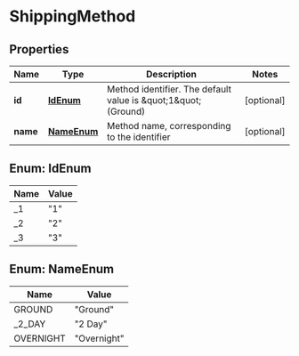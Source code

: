 
# ShippingMethod

## Properties
Name | Type | Description | Notes
------------ | ------------- | ------------- | -------------
**id** | [**IdEnum**](#IdEnum) | Method identifier. The default value is \&quot;1\&quot; (Ground) |  [optional]
**name** | [**NameEnum**](#NameEnum) | Method name, corresponding to the identifier |  [optional]


<a name="IdEnum"></a>
## Enum: IdEnum
Name | Value
---- | -----
_1 | &quot;1&quot;
_2 | &quot;2&quot;
_3 | &quot;3&quot;


<a name="NameEnum"></a>
## Enum: NameEnum
Name | Value
---- | -----
GROUND | &quot;Ground&quot;
_2_DAY | &quot;2 Day&quot;
OVERNIGHT | &quot;Overnight&quot;



